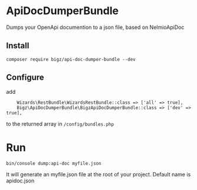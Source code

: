 # ApiDocDumperBundle
Dumps your OpenApi documention to a json file, based on NelmioApiDoc

## Install
```
composer require bigz/api-doc-dumper-bundle --dev
```

## Configure
add 
```
    Wizards\RestBundle\WizardsRestBundle::class => ['all' => true],
    Bigz\ApiDocDumperBundle\BigzApiDocDumperBundle::class => ['dev' => true],
```
to the returned array in `/config/bundles.php`

# Run
```
bin/console dump:api-doc myfile.json
```
It will generate an myfile.json file at the root of your project. Default name is apidoc.json

